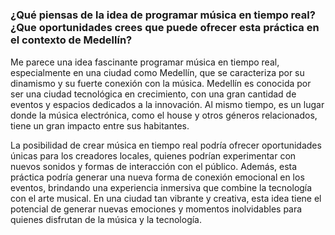 #####


### ¿Qué piensas de la idea de programar música en tiempo real? ¿Que oportunidades crees que puede ofrecer esta práctica en el contexto de Medellín?

Me parece una idea fascinante programar música en tiempo real, especialmente en una ciudad como Medellín, que se caracteriza por su dinamismo y su fuerte conexión con la música. Medellín es conocida por ser una ciudad tecnológica en crecimiento, con una gran cantidad de eventos y espacios dedicados a la innovación. Al mismo tiempo, es un lugar donde la música electrónica, como el house y otros géneros relacionados, tiene un gran impacto entre sus habitantes.

La posibilidad de crear música en tiempo real podría ofrecer oportunidades únicas para los creadores locales, quienes podrían experimentar con nuevos sonidos y formas de interacción con el público. Además, esta práctica podría generar una nueva forma de conexión emocional en los eventos, brindando una experiencia inmersiva que combine la tecnología con el arte musical. En una ciudad tan vibrante y creativa, esta idea tiene el potencial de generar nuevas emociones y momentos inolvidables para quienes disfrutan de la música y la tecnología.


